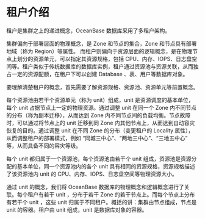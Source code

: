 # 租户介绍

租户是集群之上的递进概念，OceanBase 数据库采用了多租户架构。

集群偏向于部署层面的物理概念，是 Zone 和节点的集合，Zone 和节点具有部署地域（称为 Region）等属性。 而租户则偏向于资源层面的逻辑概念，是在物理节点上划分的资源单元，可以指定其资源规格，包括 CPU、内存、IOPS、日志盘空间等。租户类似于传统数据库的数据库实例，租户通过资源池与资源关联，从而独占一定的资源配额，在租户下可以创建 Database 、表、用户等数据库对象。

要理解清楚租户的概念，首先需要了解资源规格、资源池、资源单元等前置概念。

每个资源池由若干个资源单元（称为 unit）组成，unit 是资源调度的基本单位，每个 unit 占据节点上一定的物理资源。通过调整 unit 在同一个 Zone 内不同节点的分布（称为副本迁移），从而达到 Zone 内不同节点间的负载均衡。节点故障时，可以通过将节点上的 unit 迁移到同 Zone 内其他节点上，从而达到自动容灾恢复的目的。通过调整 unit 在不同 Zone 的分布（变更租户的 Locality 属性），从而调整租户的部署模式，例如 “同城三中心”、“两地三中心”、“三地五中心” 等，从而具备不同的容灾等级。

每个 unit 都归属于一个资源池，每个资源池由若干个 unit 组成，资源池是资源分配的基本单位，同一个资源池内的各个 unit 具有相同的资源规格，资源规格描述了该资源池内 unit 的 CPU、内存、IOPS、日志盘空间等物理资源大小。

通过 unit 的概念，我们将 OceanBase 数据库的物理概念和逻辑概念进行了关联。每个租户有若干 unit ，分布于若干 Zone 的若干节点上。而每个节点上分布有若干个 unit ，这些 unit 归属于不同租户。概括的讲：集群由节点组成，节点是 unit 的容器。租户由 unit 组成，unit 是数据库对象的容器。
